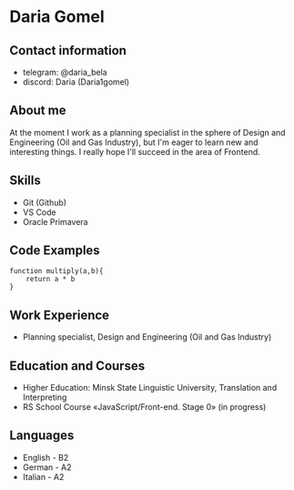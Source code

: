 # **Daria Gomel**

## **Contact information**
* telegram: @daria_bela
* discord: Daria (Daria1gomel)

## **About me**
At the moment I work as a planning specialist in the sphere of Design and Engineering (Oil and Gas Industry), but I'm eager to learn new and interesting things. I really hope I'll succeed in the area of Frontend.

## **Skills**
* Git (Github)
* VS Code
* Oracle Primavera

## **Code Examples**
```
function multiply(a,b){
    return a * b
}
```
## **Work Experience**
* Planning specialist, Design and Engineering (Oil and Gas Industry)

## **Education and Courses**
* Higher Education: Minsk State Linguistic University, Translation and Interpreting
* RS School Course «JavaScript/Front-end. Stage 0» (in progress)

## **Languages**
* English - B2
* German - A2
* Italian - A2